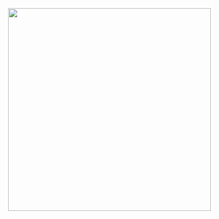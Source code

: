 <p align="center"><a href="https://salapatigeraldt.github.io/portfolio/" target="_blank"><img src="https://salapatigeraldt.github.io/portfolio/img/GSLogo.png" width="400"></a></p>
